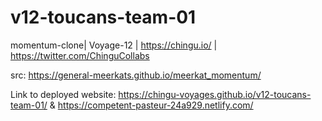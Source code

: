 # v12-toucans-team-01
momentum-clone| Voyage-12 | https://chingu.io/ | https://twitter.com/ChinguCollabs

src: https://general-meerkats.github.io/meerkat_momentum/

Link to deployed website: https://chingu-voyages.github.io/v12-toucans-team-01/
& https://competent-pasteur-24a929.netlify.com/
